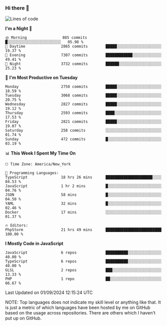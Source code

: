 ### Hi there 👋

<!--
**LynxJinxxy/LynxJinxxy** is a ✨ _special_ ✨ repository because its `README.md` (this file) appears on your GitHub profile.

Here are some ideas to get you started:

- 🔭 I’m currently working on ...
- 🌱 I’m currently learning ...
- 👯 I’m looking to collaborate on ...
- 🤔 I’m looking for help with ...
- 💬 Ask me about ...
- 📫 How to reach me: ...
- 😄 Pronouns: ...
- ⚡ Fun fact: ...
-->

<!--START_SECTION:waka-->
![Lines of code](https://img.shields.io/badge/From%20Hello%20World%20I%27ve%20Written-32.0%20million%20lines%20of%20code-blue)

**I'm a Night 🦉** 

```text
🌞 Morning                885 commits         █░░░░░░░░░░░░░░░░░░░░░░░░   05.98 % 
🌆 Daytime                2865 commits        █████░░░░░░░░░░░░░░░░░░░░   19.37 % 
🌃 Evening                7307 commits        ████████████░░░░░░░░░░░░░   49.41 % 
🌙 Night                  3732 commits        ██████░░░░░░░░░░░░░░░░░░░   25.23 % 
```
📅 **I'm Most Productive on Tuesday** 

```text
Monday                   2750 commits        █████░░░░░░░░░░░░░░░░░░░░   18.59 % 
Tuesday                  3068 commits        █████░░░░░░░░░░░░░░░░░░░░   20.75 % 
Wednesday                2827 commits        █████░░░░░░░░░░░░░░░░░░░░   19.12 % 
Thursday                 2593 commits        ████░░░░░░░░░░░░░░░░░░░░░   17.53 % 
Friday                   2821 commits        █████░░░░░░░░░░░░░░░░░░░░   19.07 % 
Saturday                 258 commits         ░░░░░░░░░░░░░░░░░░░░░░░░░   01.74 % 
Sunday                   472 commits         █░░░░░░░░░░░░░░░░░░░░░░░░   03.19 % 
```


📊 **This Week I Spent My Time On** 

```text
🕑︎ Time Zone: America/New_York

💬 Programming Languages: 
TypeScript               18 hrs 26 mins      █████████████████████░░░░   84.53 % 
JavaScript               1 hr 2 mins         █░░░░░░░░░░░░░░░░░░░░░░░░   04.76 % 
JSON                     58 mins             █░░░░░░░░░░░░░░░░░░░░░░░░   04.50 % 
YAML                     32 mins             █░░░░░░░░░░░░░░░░░░░░░░░░   02.46 % 
Docker                   17 mins             ░░░░░░░░░░░░░░░░░░░░░░░░░   01.37 % 

🔥 Editors: 
PhpStorm                 21 hrs 49 mins      █████████████████████████   100.00 % 
```

**I Mostly Code in JavaScript** 

```text
JavaScript               6 repos             ██████████░░░░░░░░░░░░░░░   40.00 % 
TypeScript               6 repos             ██████████░░░░░░░░░░░░░░░   40.00 % 
GLSL                     2 repos             ███░░░░░░░░░░░░░░░░░░░░░░   13.33 % 
PHP                      1 repo              ██░░░░░░░░░░░░░░░░░░░░░░░   06.67 % 
```




 Last Updated on 01/09/2024 12:15:24 UTC
<!--END_SECTION:waka-->
NOTE: Top languages does not indicate my skill level or anything like that. It is just a metric of which languages have been hosted by me on GitHub based on the usage across repositories. There are others which I haven't put up on GitHub.
